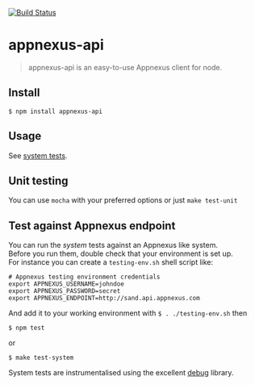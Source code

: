 [![Build Status](https://travis-ci.org/d3media/appnexus-api.png)](https://travis-ci.org/d3media/appnexus-api)
# appnexus-api

> appnexus-api is an easy-to-use Appnexus client for node.

## Install

	$ npm install appnexus-api

## Usage 

See [system tests](test/system).

## Unit testing

You can use `mocha` with your preferred options or just `make test-unit`

## Test against Appnexus endpoint

You can run the *system* tests against an Appnexus like system.  
Before you run them, double check that your environment is set up.  
For instance you can create a `testing-env.sh` shell script like:  

	# Appnexus testing environment credentials
	export APPNEXUS_USERNAME=johndoe
	export APPNEXUS_PASSWORD=secret
	export APPNEXUS_ENDPOINT=http://sand.api.appnexus.com

And add it to your working environment with `$ . ./testing-env.sh` then

	$ npm test
or 

	$ make test-system

System tests are instrumentalised using the excellent [debug](https://github.com/visionmedia/debug) library.  
